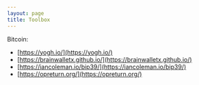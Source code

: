 ```yaml
---
layout: page
title: Toolbox
---
```


Bitcoin:

* [https://yogh.io/](https://yogh.io/)
* [https://brainwalletx.github.io/](https://brainwalletx.github.io/)
* [https://iancoleman.io/bip39/](https://iancoleman.io/bip39/)
* [https://opreturn.org/](https://opreturn.org/)
